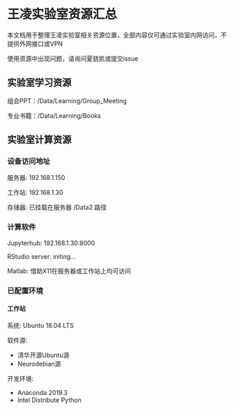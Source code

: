 # 王凌实验室资源汇总

本文档用于整理王凌实验室相关资源位置，全部内容仅可通过实验室内网访问，不提供外网接口或VPN

使用资源中出现问题，请询问夏骁凯或提交issue

## 实验室学习资源

组会PPT：/Data/Learning/Group_Meeting

专业书籍：/Data/Learning/Books

## 实验室计算资源
### 设备访问地址
服务器: 192.168.1.150

工作站: 192.168.1.30

存储器: 已挂载在服务器 /Data2 路径

### 计算软件
Jupyterhub: 192.168.1.30:8000

RStudio server: initing...

Matlab: 借助X11在服务器或工作站上均可访问

### 已配置环境
#### 工作站
系统: Ubuntu 18.04 LTS

软件源:
- 清华开源Ubuntu源
- Neurodebian源

开发环境: 

- Anaconda 2019.3
- Intel Distribute Python


